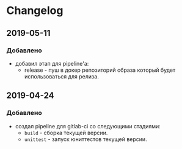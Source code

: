 # Changelog

## 2019-05-11

### Добавлено
- добавил этап для pipeline'а:
  - release - пуш в докер репозиторий образа который будет использоваться для релиза.

## 2019-04-24

### Добавлено
- создал pipeline для gitlab-ci со следующими стадиями:
  - `build` - сборка текущей версии.
  - `unittest` - запуск юниттестов текущей версии.
